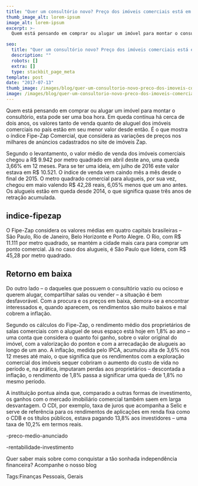 ```yaml
---
title: "Quer um consultório novo? Preço dos imóveis comerciais está em queda há quase três anos."
thumb_image_alt: lorem-ipsum
image_alt: lorem-ipsum
excerpt: >-
  Quem está pensando em comprar ou alugar um imóvel para montar o consultório, esta pode ser uma boa hora. Em queda contínua há cerca de dois anos, os valores tanto de venda quanto de aluguel dos imóveis comerciais no país estão em seu menor valor desde então. É o que mostra o índice Fipe-Zap Comercial, que considera as variações de preços nos milhares de anúncios cadastrados no site de imóveis Zap.

seo:
  title: "Quer um consultório novo? Preço dos imóveis comerciais está em queda há quase três anos."
  description: ""
  robots: []
  extra: []
  type: stackbit_page_meta
template: post
date: "2017-07-13"
thumb_image: /images/blog/quer-um-consultorio-novo-preco-dos-imoveis-comerciais-esta-em-queda-ha-quase-tres-anos.jpg
image: /images/blog/quer-um-consultorio-novo-preco-dos-imoveis-comerciais-esta-em-queda-ha-quase-tres-anos.jpg
---
```


Quem está pensando em comprar ou alugar um imóvel para montar o consultório, esta pode ser uma boa hora. Em queda contínua há cerca de dois anos, os valores tanto de venda quanto de aluguel dos imóveis comerciais no país estão em seu menor valor desde então. É o que mostra o índice Fipe-Zap Comercial, que considera as variações de preços nos milhares de anúncios cadastrados no site de imóveis Zap.

Segundo o levantamento, o valor médio de venda dos imóveis comerciais chegou a R$ 9.942 por metro quadrado em abril deste ano, uma queda 3,66% em 12 meses. Para se ter uma ideia, em julho de 2016 este valor estava em R$ 10.521. O índice de venda vem caindo mês a mês desde o final de 2015. O metro quadrado comercial para alugueis, por sua vez, chegou em maio valendo R$ 42,28 reais, 6,05% menos que um ano antes. Os alugueis estão em queda desde 2014, o que significa quase três anos de retração acumulada.

## indice-fipezap

O Fipe-Zap considera os valores médias em quatro capitais brasileiras – São Paulo, Rio de Janeiro, Belo Horizonte e Porto Alegre. O Rio, com R$ 11.111 por metro quadrado, se mantém a cidade mais cara para comprar um ponto comercial. Já no caso dos alugueis, é São Paulo que lidera, com R$ 45,28 por metro quadrado.

## Retorno em baixa

Do outro lado – o daqueles que possuem o consultório vazio ou ocioso e querem alugar, compartilhar salas ou vender – a situação é bem desfavorável. Com a procura e os preços em baixa, demora-se a encontrar interessados e, quando aparecem, os rendimentos são muito baixos e mal cobrem a inflação.

Segundo os cálculos do Fipe-Zap, o rendimento médio dos proprietários de salas comerciais com o aluguel de seus espaço está hoje em 1,8% ao ano – uma conta que considera o quanto foi ganho, sobre o valor original do imóvel, com a valorização do ponton e com a arrecadação de alugueis ao longo de um ano. A inflação, medida pelo IPCA, acumulou alta de 3,6% nos 12 meses até maio, o que significa que os rendimentos com a exploração comercial dos imóveis sequer cobriram o aumento do custo de vida no período e, na prática, imputaram perdas aos proprietários – descontada a inflação, o rendimento de 1,8% passa a significar uma queda de 1,8% no mesmo período.

A instituição pontua ainda que, comparado a outras formas de investimento, os ganhos com o mercado imobiliário comercial também saem em larga desvantagem. O CDI, por exemplo, taxa de juros que acompanha a Selic e serve de referência para os rendimentos de aplicações em renda fixa como o CDB e os títulos públicos, estava pagando 13,8% aos investidores – uma taxa de 10,2% em termos reais.

-preco-medio-anunciado

-rentabilidade-investimento

Quer saber mais sobre como conquistar a tão sonhada independência financeira? Acompanhe o nosso blog

Tags:Finanças Pessoais, Gerais
